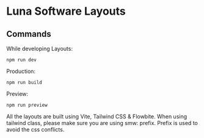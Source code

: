 # Luna Software Layouts

## Commands

While developing Layouts:
```shell
npm run dev
```
Production:
```shell
npm run build
```
Preview:
```shell
npm run preview
```

All the layouts are built using Vite, Tailwind CSS & Flowbite. When using tailwind class, please make sure you are using smw: prefix. Prefix is used to avoid the css conflicts.
